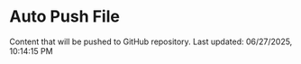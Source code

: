 # Auto Push File

Content that will be pushed to GitHub repository.
Last updated: 06/27/2025, 10:14:15 PM